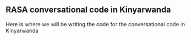 ## RASA conversational code in Kinyarwanda

Here is where we will be writing the code for the conversational code in Kinyarwanda